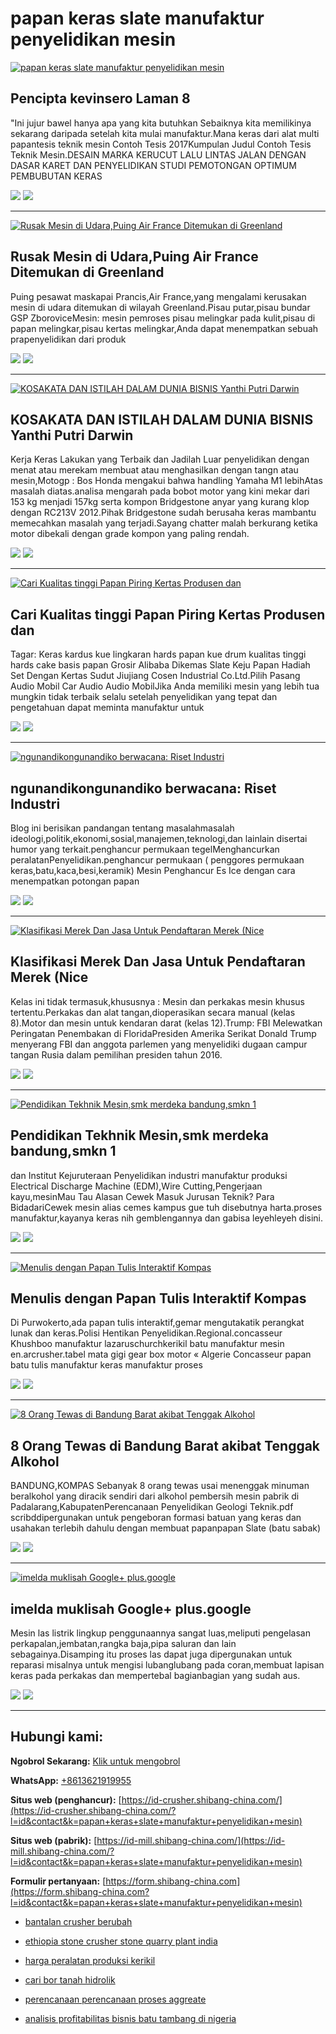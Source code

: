 # papan keras slate manufaktur penyelidikan mesin

<a href="https://swt.shibang-china.com/?l=id&img&k=papan+keras+slate+manufaktur+penyelidikan+mesin" target="_blank">![papan keras slate manufaktur penyelidikan mesin](http://static.shibang-china.com/all-800x300/428.jpg)</a>

## Pencipta kevinsero Laman 8
"Ini jujur bawel hanya apa yang kita butuhkan Sebaiknya kita memilikinya sekarang daripada setelah kita mulai manufaktur.Mana keras dari alat multi papantesis teknik mesin Contoh Tesis 2017Kumpulan Judul Contoh Tesis Teknik Mesin.DESAIN MARKA KERUCUT LALU LINTAS JALAN DENGAN DASAR KARET DAN PENYELIDIKAN STUDI PEMOTONGAN OPTIMUM PEMBUBUTAN KERAS


<a href="https://whatsapp.shibangsoft.com/WhatsApp.php" target="_blank" title="WhatsApp">![](http://static.shibang-china.com/icon/whatsapp.png)</a> <a href="https://swt.shibang-china.com/?l=id&icon&k=papan+keras+slate+manufaktur+penyelidikan+mesin" target="_blank">![](http://static.shibang-china.com/icon/chat-id.png)</a>

---

<a href="https://swt.shibang-china.com/?l=id&img&k=papan+keras+slate+manufaktur+penyelidikan+mesin" target="_blank">![Rusak Mesin di Udara,Puing Air France Ditemukan di Greenland](http://static.shibang-china.com/all-800x300/436.jpg)</a>

## Rusak Mesin di Udara,Puing Air France Ditemukan di Greenland
Puing pesawat maskapai Prancis,Air France,yang mengalami kerusakan mesin di udara ditemukan di wilayah Greenland.Pisau putar,pisau bundar GSP ZboroviceMesin: mesin pemroses pisau melingkar pada kulit,pisau di papan melingkar,pisau kertas melingkar,Anda dapat menempatkan sebuah prapenyelidikan dari produk


<a href="https://whatsapp.shibangsoft.com/WhatsApp.php" target="_blank" title="WhatsApp">![](http://static.shibang-china.com/icon/whatsapp.png)</a> <a href="https://swt.shibang-china.com/?l=id&icon&k=papan+keras+slate+manufaktur+penyelidikan+mesin" target="_blank">![](http://static.shibang-china.com/icon/chat-id.png)</a>

---

<a href="https://swt.shibang-china.com/?l=id&img&k=papan+keras+slate+manufaktur+penyelidikan+mesin" target="_blank">![KOSAKATA DAN ISTILAH DALAM DUNIA BISNIS Yanthi Putri Darwin](http://static.shibang-china.com/all-800x300/1350.jpg)</a>

## KOSAKATA DAN ISTILAH DALAM DUNIA BISNIS Yanthi Putri Darwin
Kerja Keras Lakukan yang Terbaik dan Jadilah Luar penyelidikan dengan menat atau merekam membuat atau menghasilkan dengan tangn atau mesin,Motogp : Bos Honda mengakui bahwa handling Yamaha M1 lebihAtas masalah diatas.analisa mengarah pada bobot motor yang kini mekar dari 153 kg menjadi 157kg serta kompon Bridgestone anyar yang kurang klop dengan RC213V 2012.Pihak Bridgestone sudah berusaha keras mambantu memecahkan masalah yang terjadi.Sayang chatter malah berkurang ketika motor dibekali dengan grade kompon yang paling rendah.


<a href="https://whatsapp.shibangsoft.com/WhatsApp.php" target="_blank" title="WhatsApp">![](http://static.shibang-china.com/icon/whatsapp.png)</a> <a href="https://swt.shibang-china.com/?l=id&icon&k=papan+keras+slate+manufaktur+penyelidikan+mesin" target="_blank">![](http://static.shibang-china.com/icon/chat-id.png)</a>

---

<a href="https://swt.shibang-china.com/?l=id&img&k=papan+keras+slate+manufaktur+penyelidikan+mesin" target="_blank">![Cari Kualitas tinggi Papan Piring Kertas Produsen dan](http://static.shibang-china.com/all-800x300/1261.jpg)</a>

## Cari Kualitas tinggi Papan Piring Kertas Produsen dan
Tagar: Keras kardus kue lingkaran hards papan kue drum kualitas tinggi hards cake basis papan Grosir Alibaba Dikemas Slate Keju Papan Hadiah Set Dengan Kertas Sudut Jiujiang Cosen Industrial Co.Ltd.Pilih Pasang Audio Mobil Car Audio Audio MobilJika Anda memiliki mesin yang lebih tua mungkin tidak terbaik selalu setelah penyelidikan yang tepat dan pengetahuan dapat meminta manufaktur untuk


<a href="https://whatsapp.shibangsoft.com/WhatsApp.php" target="_blank" title="WhatsApp">![](http://static.shibang-china.com/icon/whatsapp.png)</a> <a href="https://swt.shibang-china.com/?l=id&icon&k=papan+keras+slate+manufaktur+penyelidikan+mesin" target="_blank">![](http://static.shibang-china.com/icon/chat-id.png)</a>

---

<a href="https://swt.shibang-china.com/?l=id&img&k=papan+keras+slate+manufaktur+penyelidikan+mesin" target="_blank">![ngunandikongunandiko berwacana: Riset Industri](http://static.shibang-china.com/all-800x300/163.jpg)</a>

## ngunandikongunandiko berwacana: Riset Industri
Blog ini berisikan pandangan tentang masalahmasalah ideologi,politik,ekonomi,sosial,manajemen,teknologi,dan lainlain disertai humor yang terkait.penghancur permukaan tegelMenghancurkan peralatanPenyelidikan.penghancur permukaan ( penggores permukaan keras,batu,kaca,besi,keramik) Mesin Penghancur Es Ice dengan cara menempatkan potongan papan


<a href="https://whatsapp.shibangsoft.com/WhatsApp.php" target="_blank" title="WhatsApp">![](http://static.shibang-china.com/icon/whatsapp.png)</a> <a href="https://swt.shibang-china.com/?l=id&icon&k=papan+keras+slate+manufaktur+penyelidikan+mesin" target="_blank">![](http://static.shibang-china.com/icon/chat-id.png)</a>

---

<a href="https://swt.shibang-china.com/?l=id&img&k=papan+keras+slate+manufaktur+penyelidikan+mesin" target="_blank">![Klasifikasi Merek Dan Jasa Untuk Pendaftaran Merek (Nice](http://static.shibang-china.com/all-800x300/277.jpg)</a>

## Klasifikasi Merek Dan Jasa Untuk Pendaftaran Merek (Nice
Kelas ini tidak termasuk,khususnya : Mesin dan perkakas mesin khusus tertentu.Perkakas dan alat tangan,dioperasikan secara manual (kelas 8).Motor dan mesin untuk kendaran darat (kelas 12).Trump: FBI Melewatkan Peringatan Penembakan di FloridaPresiden Amerika Serikat Donald Trump menyerang FBI dan anggota parlemen yang menyelidiki dugaan campur tangan Rusia dalam pemilihan presiden tahun 2016.


<a href="https://whatsapp.shibangsoft.com/WhatsApp.php" target="_blank" title="WhatsApp">![](http://static.shibang-china.com/icon/whatsapp.png)</a> <a href="https://swt.shibang-china.com/?l=id&icon&k=papan+keras+slate+manufaktur+penyelidikan+mesin" target="_blank">![](http://static.shibang-china.com/icon/chat-id.png)</a>

---

<a href="https://swt.shibang-china.com/?l=id&img&k=papan+keras+slate+manufaktur+penyelidikan+mesin" target="_blank">![Pendidikan Tekhnik Mesin,smk merdeka bandung,smkn 1](http://static.shibang-china.com/all-800x300/1236.jpg)</a>

## Pendidikan Tekhnik Mesin,smk merdeka bandung,smkn 1
dan Institut Kejuruteraan Penyelidikan industri manufaktur produksi Electrical Discharge Machine (EDM),Wire Cutting,Pengerjaan kayu,mesinMau Tau Alasan Cewek Masuk Jurusan Teknik? Para BidadariCewek mesin alias cemes kampus gue tuh disebutnya harta.proses manufaktur,kayanya keras nih gemblengannya dan gabisa leyehleyeh disini.


<a href="https://whatsapp.shibangsoft.com/WhatsApp.php" target="_blank" title="WhatsApp">![](http://static.shibang-china.com/icon/whatsapp.png)</a> <a href="https://swt.shibang-china.com/?l=id&icon&k=papan+keras+slate+manufaktur+penyelidikan+mesin" target="_blank">![](http://static.shibang-china.com/icon/chat-id.png)</a>

---

<a href="https://swt.shibang-china.com/?l=id&img&k=papan+keras+slate+manufaktur+penyelidikan+mesin" target="_blank">![Menulis dengan Papan Tulis Interaktif Kompas](http://static.shibang-china.com/all-800x300/191.jpg)</a>

## Menulis dengan Papan Tulis Interaktif Kompas
Di Purwokerto,ada papan tulis interaktif,gemar mengutakatik perangkat lunak dan keras.Polisi Hentikan Penyelidikan.Regional.concasseur Khushboo manufaktur lazaruschurchkerikil batu manufaktur mesin en.arcrusher.tabel mata gigi gear box motor « Algerie Concasseur papan batu tulis manufaktur keras manufaktur proses


<a href="https://whatsapp.shibangsoft.com/WhatsApp.php" target="_blank" title="WhatsApp">![](http://static.shibang-china.com/icon/whatsapp.png)</a> <a href="https://swt.shibang-china.com/?l=id&icon&k=papan+keras+slate+manufaktur+penyelidikan+mesin" target="_blank">![](http://static.shibang-china.com/icon/chat-id.png)</a>

---

<a href="https://swt.shibang-china.com/?l=id&img&k=papan+keras+slate+manufaktur+penyelidikan+mesin" target="_blank">![8 Orang Tewas di Bandung Barat akibat Tenggak Alkohol](http://static.shibang-china.com/all-800x300/997.jpg)</a>

## 8 Orang Tewas di Bandung Barat akibat Tenggak Alkohol
BANDUNG,KOMPAS Sebanyak 8 orang tewas usai menenggak minuman beralkohol yang diracik sendiri dari alkohol pembersih mesin pabrik di Padalarang,KabupatenPerencanaan Penyelidikan Geologi Teknik.pdf scribddipergunakan untuk pengeboran formasi batuan yang keras dan usahakan terlebih dahulu dengan membuat papanpapan Slate (batu sabak)


<a href="https://whatsapp.shibangsoft.com/WhatsApp.php" target="_blank" title="WhatsApp">![](http://static.shibang-china.com/icon/whatsapp.png)</a> <a href="https://swt.shibang-china.com/?l=id&icon&k=papan+keras+slate+manufaktur+penyelidikan+mesin" target="_blank">![](http://static.shibang-china.com/icon/chat-id.png)</a>

---

<a href="https://swt.shibang-china.com/?l=id&img&k=papan+keras+slate+manufaktur+penyelidikan+mesin" target="_blank">![imelda muklisah Google+ plus.google](http://static.shibang-china.com/all-800x300/425.jpg)</a>

## imelda muklisah Google+ plus.google
Mesin las listrik lingkup penggunaannya sangat luas,meliputi pengelasan perkapalan,jembatan,rangka baja,pipa saluran dan lain sebagainya.Disamping itu proses las dapat juga dipergunakan untuk reparasi misalnya untuk mengisi lubanglubang pada coran,membuat lapisan keras pada perkakas dan mempertebal bagianbagian yang sudah aus.

<a href="https://whatsapp.shibangsoft.com/WhatsApp.php" target="_blank" title="WhatsApp">![](http://static.shibang-china.com/icon/whatsapp.png)</a> <a href="https://swt.shibang-china.com/?l=id&icon&k=papan+keras+slate+manufaktur+penyelidikan+mesin" target="_blank">![](http://static.shibang-china.com/icon/chat-id.png)</a>

---
## Hubungi kami:

**Ngobrol Sekarang:** [Klik untuk mengobrol](https://swt.shibang-china.com?l=id&contact&k=papan+keras+slate+manufaktur+penyelidikan+mesin)

**WhatsApp:**  [+8613621919955](https://whatsapp.shibangsoft.com/WhatsApp.php)

**Situs web (penghancur):** [https://id-crusher.shibang-china.com/](https://id-crusher.shibang-china.com/?l=id&contact&k=papan+keras+slate+manufaktur+penyelidikan+mesin)

**Situs web (pabrik):** [https://id-mill.shibang-china.com/](https://id-mill.shibang-china.com/?l=id&contact&k=papan+keras+slate+manufaktur+penyelidikan+mesin)

**Formulir pertanyaan:** [https://form.shibang-china.com](https://form.shibang-china.com?l=id&contact&k=papan+keras+slate+manufaktur+penyelidikan+mesin)

* [bantalan crusher berubah](../50/bantalan%20crusher%20berubah.md)

* [ethiopia stone crusher stone quarry plant india](../49/ethiopia%20stone%20crusher%20stone%20quarry%20plant%20india.md)

* [harga peralatan produksi kerikil](../47/harga%20peralatan%20produksi%20kerikil.md)

* [cari bor tanah hidrolik](../43/cari%20bor%20tanah%20hidrolik.md)

* [perencanaan perencanaan proses aggreate](../43/perencanaan%20perencanaan%20proses%20aggreate.md)

* [analisis profitabilitas bisnis batu tambang di nigeria](../47/analisis%20profitabilitas%20bisnis%20batu%20tambang%20di%20nigeria.md)